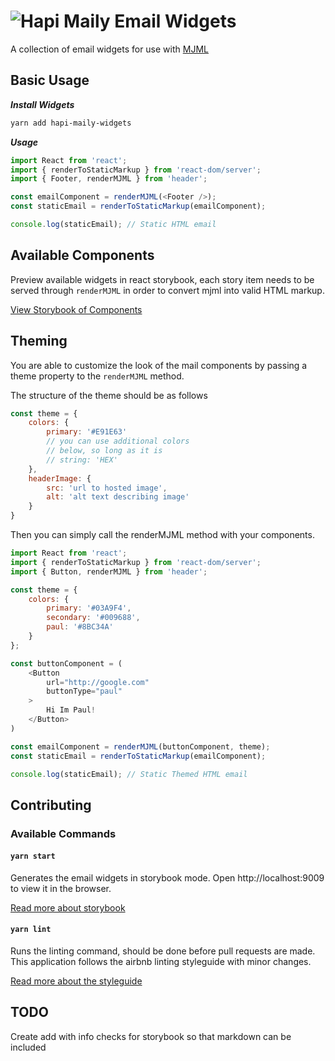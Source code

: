 # ![Hapi Maily](http://i.imgur.com/Ko5GT7a.png?1) Email Widgets

A collection of email widgets for use with [MJML](https://mjml.io)

## Basic Usage

***Install Widgets***
```sh
yarn add hapi-maily-widgets
```

***Usage***
```js
import React from 'react';
import { renderToStaticMarkup } from 'react-dom/server';
import { Footer, renderMJML } from 'header';

const emailComponent = renderMJML(<Footer />);
const staticEmail = renderToStaticMarkup(emailComponent);

console.log(staticEmail); // Static HTML email
```

## Available Components

Preview available widgets in react storybook, each story item
needs to be served through `renderMJML` in order to convert
mjml into valid HTML markup.

[View Storybook of Components](https://joshferrell.github.io/hapi-maily/)

## Theming

You are able to customize the look of the mail components by passing a
theme property to the `renderMJML` method.

The structure of the theme should be as follows

```js
const theme = {
    colors: {
        primary: '#E91E63'
        // you can use additional colors
        // below, so long as it is
        // string: 'HEX'
    },
    headerImage: {
        src: 'url to hosted image',
        alt: 'alt text describing image'
    }
}
```

Then you can simply call the renderMJML method with your components.

```js
import React from 'react';
import { renderToStaticMarkup } from 'react-dom/server';
import { Button, renderMJML } from 'header';

const theme = {
    colors: {
        primary: '#03A9F4',
        secondary: '#009688',
        paul: '#8BC34A'
    }
};

const buttonComponent = (
    <Button
        url="http://google.com"
        buttonType="paul"
    >
        Hi Im Paul!
    </Button>
)

const emailComponent = renderMJML(buttonComponent, theme);
const staticEmail = renderToStaticMarkup(emailComponent);

console.log(staticEmail); // Static Themed HTML email
```


## Contributing

### Available Commands

#### `yarn start`
Generates the email widgets in storybook mode.
Open http://localhost:9009 to view it in the browser.

[Read more about storybook](https://storybook.js.org/basics/introduction/)

#### `yarn lint`
Runs the linting command, should be done before pull requests are made.
This application follows the airbnb linting styleguide with minor changes.

[Read more about the styleguide](https://github.com/airbnb/javascript)

## TODO
Create add with info checks for storybook so that markdown can be included
